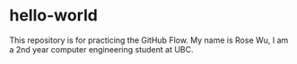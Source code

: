 # hello-world
This repository is for practicing the GitHub Flow.
My name is Rose Wu, I am a 2nd year computer engineering student at UBC.
